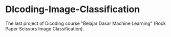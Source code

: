 # DIcoding-Image-Classification
The last project of Dicoding course "Belajar Dasar Machine Learning" (Rock Paper Scissors Image Classification).
